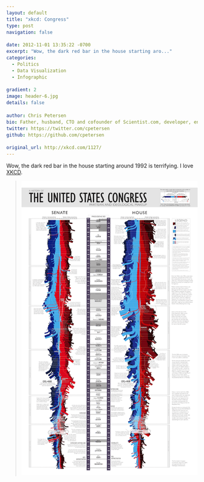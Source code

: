 ```yaml
---
layout: default
title: "xkcd: Congress"
type: post
navigation: false

date: 2012-11-01 13:35:22 -0700
excerpt: "Wow, the dark red bar in the house starting aro..."
categories:
  - Politics
  - Data Visualization
  - Infographic

gradient: 2
image: header-6.jpg
details: false

author: Chris Petersen
bio: Father, husband, CTO and cofounder of Scientist.com, developer, entrepreneur and technologist.
twitter: https://twitter.com/cpetersen
github: https://github.com/cpetersen

original_url: http://xkcd.com/1127/
---
```



Wow, the dark red bar in the house starting around 1992 is terrifying. I love  [XKCD](http://xkcd.com).

 >  [![Congress](/assets/import/bd1498e61435d2fcbcc7835b195a7ee9.png)](http://xkcd.com/1127) 

